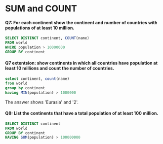# SUM and COUNT


#### Q7: For each continent show the continent and number of countries with populations of at least 10 million.
```SQL
SELECT DISTINCT continent, COUNT(name)
FROM world
WHERE population > 10000000
GROUP BY continent
```

#### Q7 extentsion: show continents in which all countries have population at least 10 millions and count the number of countries.
```SQL
select continent, count(name)
from world
group by continent
having MIN(population) > 1000000
```
The answer shows 'Eurasia' and '2'.

#### Q8: List the continents that have a total population of at least 100 million.
```SQL
SELECT DISTINCT continent
FROM world
GROUP BY continent
HAVING SUM(population) > 100000000
```

